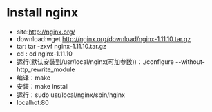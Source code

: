 # Install nginx

- site:http://nginx.org/
- download:wget http://nginx.org/download/nginx-1.11.10.tar.gz
- tar: tar -zxvf nginx-1.11.10.tar.gz
- cd : cd nginx-1.11.10
- 运行(默认安装到/usr/local/nginx(可加参数))：./configure --without-http_rewrite_module
- 编译：make
- 安装：make install
- 运行：sudo usr/local/nginx/sbin/nginx
- localhot:80

